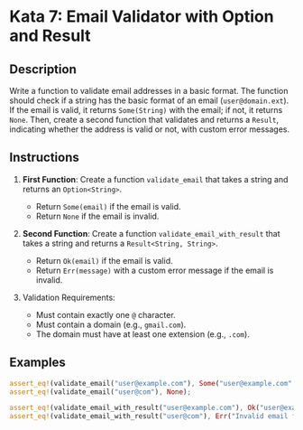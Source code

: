 # Kata 7: Email Validator with Option and Result

## Description
Write a function to validate email addresses in a basic format. The function should check if a string has the basic format of an email (`user@domain.ext`). If the email is valid, it returns `Some(String)` with the email; if not, it returns `None`. Then, create a second function that validates and returns a `Result`, indicating whether the address is valid or not, with custom error messages.

## Instructions

1. **First Function**: Create a function `validate_email` that takes a string and returns an `Option<String>`.
   - Return `Some(email)` if the email is valid.
   - Return `None` if the email is invalid.

2. **Second Function**: Create a function `validate_email_with_result` that takes a string and returns a `Result<String, String>`.
   - Return `Ok(email)` if the email is valid.
   - Return `Err(message)` with a custom error message if the email is invalid.

3. Validation Requirements:
   - Must contain exactly one `@` character.
   - Must contain a domain (e.g., `gmail.com`).
   - The domain must have at least one extension (e.g., `.com`).

## Examples
```rust
assert_eq!(validate_email("user@example.com"), Some("user@example.com".to_string()));
assert_eq!(validate_email("user@com"), None);

assert_eq!(validate_email_with_result("user@example.com"), Ok("user@example.com".to_string()));
assert_eq!(validate_email_with_result("user@com"), Err("Invalid email format".to_string()));
